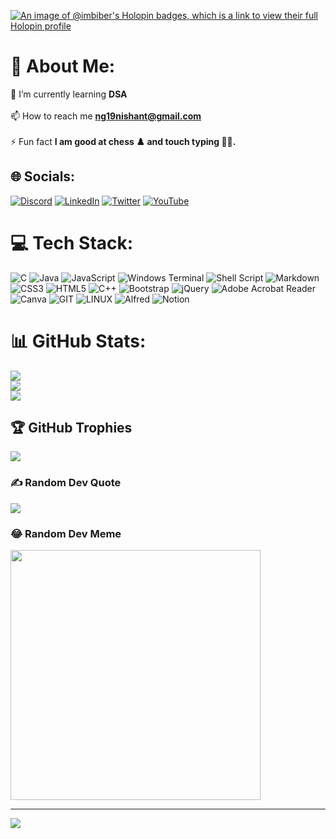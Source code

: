 <!--![NG_Banner](https://github.com/Imbiber/Imbiber/blob/main/banner4.png) -->
[![An image of @imbiber's Holopin badges, which is a link to view their full Holopin profile](https://holopin.me/imbiber)](https://holopin.io/@imbiber)


# 💫 About Me:
🌱 I’m currently learning **DSA**<br><br> 📫 How to reach me **ng19nishant@gmail.com**<br><br>⚡ Fun fact **I am good at chess ♟️ and touch typing 👨‍💻.**<br>


## 🌐 Socials:
[![Discord](https://img.shields.io/badge/Discord-%237289DA.svg?logo=discord&logoColor=white)](https://discord.gg/https://discord.gg/VtTy2HPR) [![LinkedIn](https://img.shields.io/badge/LinkedIn-%230077B5.svg?logo=linkedin&logoColor=white)](https://linkedin.com/in/nishantgaurav19) [![Twitter](https://img.shields.io/badge/Twitter-%231DA1F2.svg?logo=Twitter&logoColor=white)](https://twitter.com/imbiberr) [![YouTube](https://img.shields.io/badge/YouTube-%23FF0000.svg?logo=YouTube&logoColor=white)](https://www.youtube.com/channel/UC-wUr8iu_H-L-oNOLA8gBnQ) 

# 💻 Tech Stack:
![C](https://img.shields.io/badge/c-%2300599C.svg?style=flat&logo=c&logoColor=white) ![Java](https://img.shields.io/badge/java-%23ED8B00.svg?style=flat&logo=openjdk&logoColor=white) ![JavaScript](https://img.shields.io/badge/javascript-%23323330.svg?style=flat&logo=javascript&logoColor=%23F7DF1E) ![Windows Terminal](https://img.shields.io/badge/Windows%20Terminal-%234D4D4D.svg?style=flat&logo=windows-terminal&logoColor=white) ![Shell Script](https://img.shields.io/badge/shell_script-%23121011.svg?style=flat&logo=gnu-bash&logoColor=white) ![Markdown](https://img.shields.io/badge/markdown-%23000000.svg?style=flat&logo=markdown&logoColor=white) ![CSS3](https://img.shields.io/badge/css3-%231572B6.svg?style=flat&logo=css3&logoColor=white) ![HTML5](https://img.shields.io/badge/html5-%23E34F26.svg?style=flat&logo=html5&logoColor=white) ![C++](https://img.shields.io/badge/c++-%2300599C.svg?style=flat&logo=c%2B%2B&logoColor=white) ![Bootstrap](https://img.shields.io/badge/bootstrap-%238511FA.svg?style=flat&logo=bootstrap&logoColor=white) ![jQuery](https://img.shields.io/badge/jquery-%230769AD.svg?style=flat&logo=jquery&logoColor=white) ![Adobe Acrobat Reader](https://img.shields.io/badge/Adobe%20Acrobat%20Reader-EC1C24.svg?style=flat&logo=Adobe%20Acrobat%20Reader&logoColor=white) ![Canva](https://img.shields.io/badge/Canva-%2300C4CC.svg?style=flat&logo=Canva&logoColor=white) ![GIT](https://img.shields.io/badge/Git-fc6d26?style=flat&logo=git&logoColor=white) ![LINUX](https://img.shields.io/badge/Linux-FCC624?style=flat&logo=linux&logoColor=black) ![Alfred](https://img.shields.io/badge/alfred-%235C1F87.svg?style=flat&logo=alfred) ![Notion](https://img.shields.io/badge/Notion-%23000000.svg?style=flat&logo=notion&logoColor=white)
# 📊 GitHub Stats:
![](https://github-readme-stats.vercel.app/api?username=imbiber&theme=blue-green&hide_border=false&include_all_commits=true&count_private=true)<br/>
![](https://github-readme-streak-stats.herokuapp.com/?user=imbiber&theme=blue-green&hide_border=false)<br/>
![](https://github-readme-stats.vercel.app/api/top-langs/?username=imbiber&theme=blue-green&hide_border=false&include_all_commits=true&count_private=true&layout=compact)

## 🏆 GitHub Trophies
![](https://github-profile-trophy.vercel.app/?username=imbiber&theme=radical&no-frame=false&no-bg=true&margin-w=4)

### ✍️ Random Dev Quote
![](https://quotes-github-readme.vercel.app/api?type=horizontal&theme=radical)

<!-- ### 🔝 Top Contributed Repo
![](https://github-contributor-stats.vercel.app/api?username=imbiber&limit=5&theme=dark_dimmed&combine_all_yearly_contributions=true) -->

### 😂 Random Dev Meme
<img src='https://randommeme-five.vercel.app/' style="height: 400px;"/>

---
[![](https://visitcount.itsvg.in/api?id=imbiber&icon=9&color=1)](https://visitcount.itsvg.in)

<!-- Proudly created with GPRM ( https://gprm.itsvg.in ) -->

